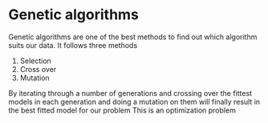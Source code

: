 # Genetic algorithms #

Genetic algorithms are one of the best methods to find out which algorithm suits our data. It follows three methods
1. Selection
2. Cross over
3. Mutation

By iterating through a number of generations and crossing over the fittest models in each generation and doing a mutation on them will finally result in the best fitted model for our problem
This is an optimization problem
